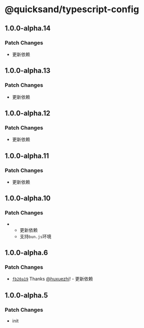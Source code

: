 # @quicksand/typescript-config

## 1.0.0-alpha.14

### Patch Changes

- 更新依赖

## 1.0.0-alpha.13

### Patch Changes

- 更新依赖

## 1.0.0-alpha.12

### Patch Changes

- 更新依赖

## 1.0.0-alpha.11

### Patch Changes

- 更新依赖

## 1.0.0-alpha.10

### Patch Changes

- - 更新依赖
  - 支持`bun.js`环境

## 1.0.0-alpha.6

### Patch Changes

- [`fb20a19`](https://github.com/quicksand-team/specs/commit/fb20a191744bc945a501631dd22efaa9a72f29b1) Thanks [@huxuezhi](https://github.com/huxuezhi)! - 更新依赖

## 1.0.0-alpha.5

### Patch Changes

- init
